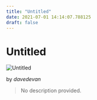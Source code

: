 ```yaml
---
title: "Untitled"
date: 2021-07-01 14:14:07.788125
draft: false
---
```


# Untitled

![Untitled](../images/81ffac45-daa0-11eb-9335-60f262b60b65.png)

by *davedevan*



> No description provided.